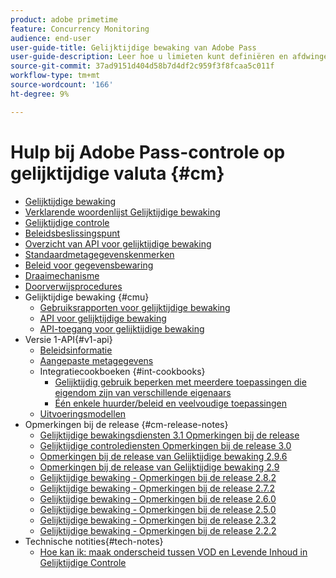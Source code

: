 ```yaml
---
product: adobe primetime
feature: Concurrency Monitoring
audience: end-user
user-guide-title: Gelijktijdige bewaking van Adobe Pass
user-guide-description: Leer hoe u limieten kunt definiëren en afdwingen voor gelijktijdig gebruik in meerdere applicaties.
source-git-commit: 37ad9151d404d58b7d4df2c959f3f8fcaa5c011f
workflow-type: tm+mt
source-wordcount: '166'
ht-degree: 9%

---
```



# Hulp bij Adobe Pass-controle op gelijktijdige valuta {#cm}

+ [Gelijktijdige bewaking](cm-home.md)
+ [Verklarende woordenlijst Gelijktijdige bewaking](cm-glossary.md)
+ [Gelijktijdige controle](cm-use-cases.md)
+ [Beleidsbeslissingspunt](cm-policy-decision-point.md)
+ [Overzicht van API voor gelijktijdige bewaking](cm-api-overview.md)
+ [Standaardmetagegevenskenmerken](standard-metadata-attributes.md)
+ [Beleid voor gegevensbewaring](data-retention-policy.md)
+ [Draaimechanisme](throttling-mechanism.md)
+ [Doorverwijsprocedures](cm-escalation-procedures.md)
+ Gelijktijdige bewaking {#cmu}
   + [Gebruiksrapporten voor gelijktijdige bewaking](cm-usage-reports.md)
   + [API voor gelijktijdige bewaking](cmu-api.md)
   + [API-toegang voor gelijktijdige bewaking](cmu-api-access.md)
+ Versie 1-API{#v1-api}
   + [Beleidsinformatie](policy-info-pt-versionone.md)
   + [Aangepaste metagegevens](custom-metadata.md)
   + Integratiecookboeken {#int-cookbooks}
      + [Gelijktijdig gebruik beperken met meerdere toepassingen die eigendom zijn van verschillende eigenaars](restrict-concurr-usage-mult-apps.md)
      + [Één enkele huurder/beleid en veelvoudige toepassingen](single-tenant-policy-mult-app.md)
   + [Uitvoeringsmodellen](implementation-models.md)
+ Opmerkingen bij de release {#cm-release-notes}
   + [Gelijktijdige bewakingsdiensten 3.1 Opmerkingen bij de release](rn-cm-services-31.md)
   + [Gelijktijdige controlediensten Opmerkingen bij de release 3.0](rn-cm-services-30.md)
   + [Opmerkingen bij de release van Gelijktijdige bewaking 2.9.6](rn-cm-296.md)
   + [Opmerkingen bij de release van Gelijktijdige bewaking 2.9](rn-cm-29.md)
   + [Gelijktijdige bewaking - Opmerkingen bij de release 2.8.2](rn-cm-282.md)
   + [Gelijktijdige bewaking - Opmerkingen bij de release 2.7.2](rn-cm-272.md)
   + [Gelijktijdige bewaking - Opmerkingen bij de release 2.6.0](rn-cm-260.md)
   + [Gelijktijdige bewaking - Opmerkingen bij de release 2.5.0](rn-cm-250.md)
   + [Gelijktijdige bewaking - Opmerkingen bij de release 2.3.2](rn-cm-232.md)
   + [Gelijktijdige bewaking - Opmerkingen bij de release 2.2.2](rn-cm-222.md)
+ Technische notities{#tech-notes}
   + [Hoe kan ik: maak onderscheid tussen VOD en Levende Inhoud in Gelijktijdige Controle](vod-live-dist.md)

<!--    + [Usage reports](usage-rep-versionone.md) -->
